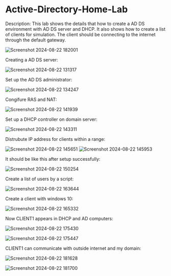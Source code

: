 # Active-Directory-Home-Lab

Description: This lab shows the details that how to create a AD DS environment with AD DS server and DHCP. It also shows how to create a list of clients for simulation. The client should be connecting to the internet through the default gateway.

![Screenshot 2024-08-22 182001](https://github.com/user-attachments/assets/dfb35141-3c57-4fd1-8b6a-c09200132385)


Creating a AD DS server:

![Screenshot 2024-08-22 131317](https://github.com/user-attachments/assets/9af5a0d2-4943-4e9a-a7b1-61983ba6cff0)

Set up the AD DS administrator:

![Screenshot 2024-08-22 134247](https://github.com/user-attachments/assets/762cccc3-c55e-4a31-b3e2-85def864b722)

Congifure RAS and NAT:

![Screenshot 2024-08-22 141939](https://github.com/user-attachments/assets/b8e05fdd-382e-481a-b13e-8e8d6eae78be)

Set up a DHCP controller on domain server:


![Screenshot 2024-08-22 143311](https://github.com/user-attachments/assets/1abcbe43-17db-433f-b465-3571d8a4cf7d)

Distrubute IP address for clients within a range:



![Screenshot 2024-08-22 145651](https://github.com/user-attachments/assets/13aa9e48-16eb-4e43-a329-8318af70bb7f)
![Screenshot 2024-08-22 145953](https://github.com/user-attachments/assets/08a62dab-74d2-4b37-a1dd-e53c78ab0a11)


It should be like this after setup successfully:

![Screenshot 2024-08-22 150254](https://github.com/user-attachments/assets/246a67fb-ef2c-45c6-86eb-d14f65fa8e3b)


Create a list of users by a script:

![Screenshot 2024-08-22 163644](https://github.com/user-attachments/assets/9f85508e-940f-47e9-8dbc-9719d75d25dd)

Create a client with windows 10:


![Screenshot 2024-08-22 165332](https://github.com/user-attachments/assets/61987850-b995-4e90-a9f4-8cf81bc9438d)


Now CLIENT1 appears in DHCP and AD computers:

![Screenshot 2024-08-22 175430](https://github.com/user-attachments/assets/82804388-6ea5-4d13-ae0e-0c77de959462)

![Screenshot 2024-08-22 175447](https://github.com/user-attachments/assets/985476bd-f1c7-4277-9272-5023a2f2cb35)

CLIENT1 can communicate with outside internet and my domain:

![Screenshot 2024-08-22 181628](https://github.com/user-attachments/assets/a5fce930-8f4a-406c-ae12-3c229a0d8b01)

![Screenshot 2024-08-22 181700](https://github.com/user-attachments/assets/d94a97e6-5285-4c7d-a383-05a2e39db8f3)


